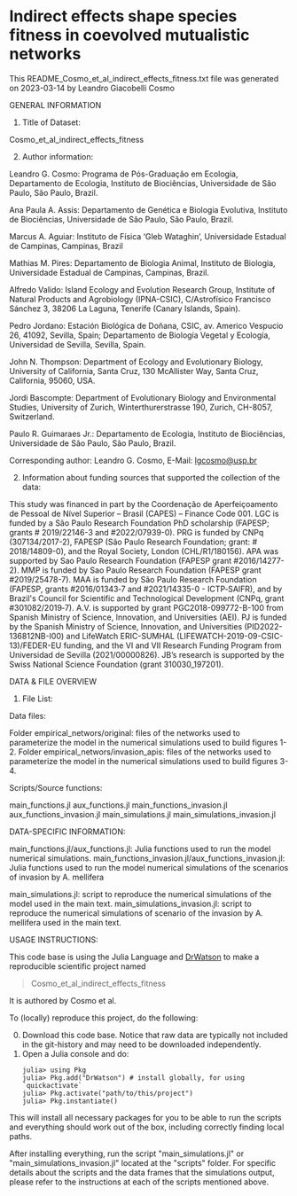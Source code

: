 # Indirect effects shape species fitness in coevolved mutualistic networks

This README_Cosmo_et_al_indirect_effects_fitness.txt file was generated on 2023-03-14 by Leandro Giacobelli Cosmo

GENERAL INFORMATION

1. Title of Dataset: 

Cosmo_et_al_indirect_effects_fitness

2. Author information:

Leandro G. Cosmo: Programa de Pós-Graduação em Ecologia, Departamento de Ecologia, Instituto de Biociências, Universidade de São Paulo, São Paulo, Brazil.

Ana Paula A. Assis: Departamento de Genética e Biologia Evolutiva, Instituto de Biociências, Universidade de São Paulo, São Paulo, Brazil.

Marcus A. Aguiar: Instituto de Física ‘Gleb Wataghin’, Universidade Estadual de Campinas, Campinas, Brazil

Mathias M. Pires: Departamento de Biologia Animal, Instituto de Biologia, Universidade Estadual de Campinas, Campinas, Brazil.

Alfredo Valido: Island Ecology and Evolution Research Group, Institute of Natural Products and Agrobiology (IPNA-CSIC), C/Astrofísico Francisco Sánchez 3, 38206 La Laguna, Tenerife (Canary Islands, Spain).

Pedro Jordano: Estación Biológica de Doñana, CSIC, av. Americo Vespucio 26, 41092, Sevilla, Spain; Departamento de Biología Vegetal y Ecología, Universidad de Sevilla, Sevilla, Spain.

John N. Thompson: Department of Ecology and Evolutionary Biology, University of California, Santa Cruz, 130 McAllister Way, Santa Cruz, California, 95060, USA.

Jordi Bascompte: Department of Evolutionary Biology and Environmental Studies, University of Zurich, Winterthurerstrasse 190, Zurich, CH-8057, Switzerland.

Paulo R. Guimaraes Jr.: Departamento de Ecologia, Instituto de Biociências, Universidade de São Paulo, São Paulo, Brazil.

Corresponding author: Leandro G. Cosmo, E-Mail: lgcosmo@usp.br

2. Information about funding sources that supported the collection of the data:

This study was financed in part by the Coordenação de Aperfeiçoamento de Pessoal de Nível Superior – Brasil (CAPES) – Finance Code 001. LGC is funded by a São Paulo Research Foundation PhD scholarship (FAPESP; grants # 2019/22146-3 and #2022/07939-0). PRG is funded by CNPq (307134/2017-2), FAPESP (São Paulo Research Foundation; grant: # 2018/14809-0), and the Royal Society, London (CHL/R1/180156). APA was supported by Sao Paulo Research Foundation (FAPESP grant #2016/14277-2). MMP is funded by Sao Paulo Research Foundation (FAPESP grant #2019/25478-7). MAA is funded by São Paulo Research Foundation (FAPESP, grants #2016/01343‐7 and #2021/14335-0 - ICTP‐SAIFR), and by Brazil's Council for Scientific and Technological Development (CNPq, grant #301082/2019‐7). A.V. is supported by grant PGC2018-099772-B-100 from Spanish Ministry of Science, Innovation, and Universities (AEI). PJ is funded by the Spanish Ministry of Science, Innovation, and Universities (PID2022-136812NB-I00) and LifeWatch ERIC-SUMHAL (LIFEWATCH-2019-09-CSIC-13)/FEDER-EU funding, and the VI and VII Research Funding Program from Universidad de Sevilla (2021/00000826). JB’s research is supported by the Swiss National Science Foundation (grant 310030_197201).

DATA & FILE OVERVIEW

1. File List: 

Data files:

Folder empirical_networs/original: files of the networks used to parameterize the model in the numerical simulations used to build figures 1-2.
Folder empirical_networs/invasion_apis: files of the networks used to parameterize the model in the numerical simulations used to build figures 3-4.

Scripts/Source functions:

main_functions.jl
aux_functions.jl
main_functions_invasion.jl
aux_functions_invasion.jl
main_simulations.jl
main_simulations_invasion.jl

DATA-SPECIFIC INFORMATION:

main_functions.jl/aux_functions.jl: Julia functions used to run the model numerical simulations.
main_functions_invasion.jl/aux_functions_invasion.jl: Julia functions used to run the model numerical simulations of the scenarios of invasion by A. mellifera

main_simulations.jl: script to reproduce the numerical simulations of the model used in the main text.
main_simulations_invasion.jl: script to reproduce the numerical simulations of scenario of the invasion by A. mellifera used in the main text.

USAGE INSTRUCTIONS:

This code base is using the Julia Language and [DrWatson](https://juliadynamics.github.io/DrWatson.jl/stable/)
to make a reproducible scientific project named
> Cosmo_et_al_indirect_effects_fitness

It is authored by Cosmo et al.

To (locally) reproduce this project, do the following:

0. Download this code base. Notice that raw data are typically not included in the
   git-history and may need to be downloaded independently.
1. Open a Julia console and do:
   ```
   julia> using Pkg
   julia> Pkg.add("DrWatson") # install globally, for using `quickactivate`
   julia> Pkg.activate("path/to/this/project")
   julia> Pkg.instantiate()
   ```

This will install all necessary packages for you to be able to run the scripts and everything should work out of the box, including correctly finding local paths. 

After installing everything, run the script "main_simulations.jl"  or "main_simulations_invasion.jl" located at the "scripts" folder.
For specific details about the scripts and the data frames that the simulations output, please refer to the instructions at each of the scripts mentioned above.
